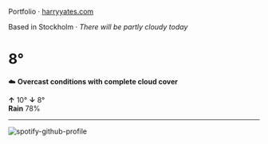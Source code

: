 Portfolio · [harryyates.com](https://harryyates.com)

<!-- WEATHER_START -->
Based in Stockholm · *There will be partly cloudy today*

# 8°
☁️ **Overcast conditions with complete cloud cover**

**↑** 10° **↓** 8°  
**Rain** 78%

---
<!-- WEATHER_END -->

<p align="left">
  <a>
    <img src="https://spotify-github-profile.kittinanx.com/api/view?uid=bigbello&cover_image=true&theme=natemoo-re&show_offline=true&background_color=121212&interchange=false&bar_color=53b14f&bar_color_cover=false" alt="spotify-github-profile">
  </a>
</p>